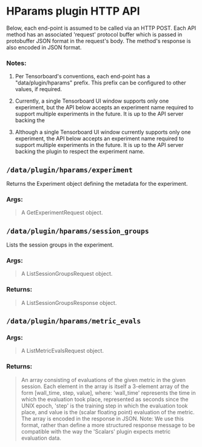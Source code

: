 # HParams plugin HTTP API
Below, each end-point is assumed to be called via an HTTP POST. Each API method
has an associated 'request' protocol buffer which is passed in protobuffer JSON
format in the request's body. The method's response is also encoded in JSON 
format.

### Notes:
1. Per Tensorboard's conventions, each end-point has a "data/plugin/hparams"
prefix. This prefix can be configured to other values, if required.

2. Currently, a single Tensorboard UI window supports only one
experiment, but the API below accepts an experiment name required to support
multiple experiments in the future. It is up to the API server backing the
2. Although a single Tensorboard UI window currently supports only one
experiment, the API below accepts an experiment name required to support
multiple experiments in the future. It is up to the API server backing the
plugin to respect the experiment name.

## `/data/plugin/hparams/experiment`
Returns the Experiment object defining the metadata for the experiment.
### Args:
>A GetExperimentRequest object.

## `/data/plugin/hparams/session_groups`
Lists the session groups in the experiment.
### Args:
>A ListSessionGroupsRequest object.

### Returns:
>A ListSessionGroupsResponse object.

## `/data/plugin/hparams/metric_evals`

### Args:
>A ListMetricEvalsRequest object.

### Returns:
>An array consisting of evaluations of the given metric in the given session.
> Each element in the array is itself
>a 3-element array of the form [wall_time, step, value], where:
>'wall_time' represents the time in which the evaluation took place,
>represented as seconds since the UNIX epoch, 'step' is the training step
>in which the evaluation took place, and value is the (scalar floating
>point) evaluation of the metric.
>The array is encoded in the response in JSON.
>Note: We use this format, rather than define a more structured response
>message to be compatible with the way the 'Scalars' plugin expects metric
>evaluation data.

